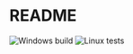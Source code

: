 # README #

![Windows build](https://github.com/poppolopoppo/ppe/workflows/Windows%20build/badge.svg)
![Linux tests](https://github.com/poppolopoppo/ppe/workflows/Linux%20tests/badge.svg)
